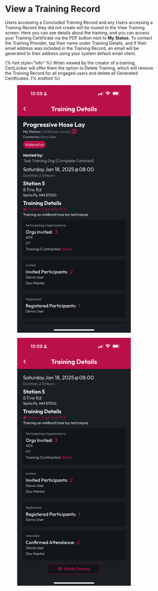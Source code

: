 # View a Training Record

Users accessing a Concluded Training Record and any Users accessing a Training Record they did not create will be routed to the View Training screen. Here you can see details about the training, and you can access your Training Certificate via the PDF button next to **My Status**. To contact the Training Provider, tap their name under Training Details, and if their email address was included in the Training Record, an email will be generated to their address using your system default email client.

{% hint style="info" %}
When viewed by the creator of a training, CertLocker will offer them the option to Delete Training, which will remove the Training Record for all engaged users and delete all Generated Certificates.
{% endhint %}

<div><figure><img src="../.gitbook/assets/1.0.0-training-view-1.PNG" alt="" width="375"><figcaption></figcaption></figure> <figure><img src="../.gitbook/assets/1.0.0-training-view-2.PNG" alt="" width="375"><figcaption></figcaption></figure></div>

